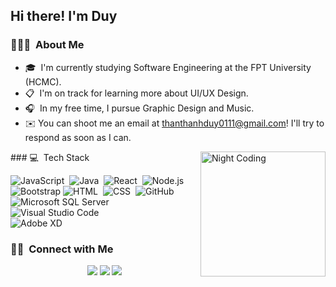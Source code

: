 


<h2>Hi there! I'm Duy</h2>

### 👨🏻‍💻 &nbsp;About Me

- 🎓 &nbsp;I'm currently studying Software Engineering  at the FPT University (HCMC).
- :clipboard: &nbsp;I'm on track for learning more about UI/UX Design.
- :headphones: &nbsp;In my free time, I pursue Graphic Design and Music.
- ✉️ You can shoot me an email at [thanthanhduy0111@gmail.com](mailto:thanthanhduy0111@gmail.com)! I'll try to respond as soon as I can.
<img alt="Night Coding" src="https://i.pinimg.com/originals/54/1f/1c/541f1c2e739aac67a89026fe0def22eb.gif" width="200px" align="right"/>
### 💻 &nbsp;Tech Stack


![JavaScript](https://img.shields.io/badge/-JavaScript-05122A?style=flat&logo=javascript)&nbsp;
![Java](https://img.shields.io/badge/-Java-05122A?style=flat&logo=Java&logoColor=FFA518)&nbsp;
![React](https://img.shields.io/badge/-React-05122A?style=flat&logo=react)&nbsp;
![Node.js](https://img.shields.io/badge/-Node.js-05122A?style=flat&logo=node.js)&nbsp;\
![Bootstrap](https://img.shields.io/badge/-Bootstrap-05122A?style=flat&logo=bootstrap&logoColor=563D7C)
![HTML](https://img.shields.io/badge/-HTML-05122A?style=flat&logo=HTML5)&nbsp;
![CSS](https://img.shields.io/badge/-CSS-05122A?style=flat&logo=CSS3&logoColor=1572B6)&nbsp;
![GitHub](https://img.shields.io/badge/-GitHub-05122A?style=flat&logo=github)&nbsp;\
![Microsoft SQL Server](https://img.shields.io/badge/Microsoft_SQL_Server-05122A?style=flat&logo=microsoft-sql-server&logoColor=fffff)&nbsp;
![Visual Studio Code](https://img.shields.io/badge/-Visual%20Studio%20Code-05122A?style=flat&logo=visual-studio-code&logoColor=007ACC)&nbsp;\
![Adobe XD](https://img.shields.io/badge/Adobe%20XD%20-%23000000.svg?style=flat&logo=adobe%20xd&logoColor=fffff)&nbsp;
### 🤝🏻 &nbsp;Connect with Me

<p align="center">
<a href="mailto:thanthanhduy0111@gmail.com"><img src="https://img.shields.io/badge/-thanthanhduy0111@gmail.com-D14836?style=flat&logo=Gmail&logoColor=white"/></a>
<a href="https://www.facebook.com/ThanThanhDuy.GBoo"><img src="https://img.shields.io/badge/-@thanthanhduy.gboo-1877F2?style=flat&logo=Facebook&logoColor=white"/></a>
<a href="https://www.pinterest.com/49GBoo"><img src="https://img.shields.io/badge/-@49GBoo-BD081C?style=flat&logo=Pinterest&logoColor=white"/></a>
</p>
